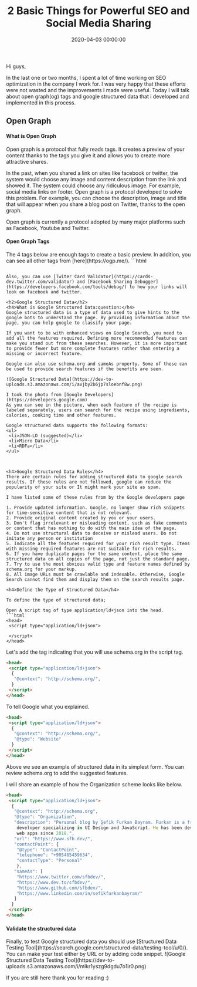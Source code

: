 ﻿---
layout: post
title: 2 Basic Things for Powerful SEO and Social Media Sharing
date: 2020-04-03 00:00:00
thumbnail: /assets/img/two-things-for-powerful-seo-and-social-media-sharing/thumbnail.png
category: SEO
tags:
- seo
- html
- webdev
---

Hi guys,

In the last one or two months, I spent a lot of time working on SEO optimization in the company I work for. I was very happy that these efforts were not wasted and the improvements I made were useful. Today I will talk about open graph(og) tags and google structured data that i developed and implemented in this process. 

<h2>Open Graph</h2>

<h4>What is Open Graph</h4>
Open graph is a protocol that fully reads tags. It creates a preview of your content thanks to the tags you give it and allows you to create more attractive shares.

In the past, when you shared a link on sites like facebook or twitter, the system would choose any image and content description from the link and showed it. The system could choose any ridiculous image. For example, social media links on footer. Open graph is a protocol developed to solve this problem. For example, you can choose the description, image and title that will appear when you share a blog post on Twitter, thanks to the open graph.

Open graph is currently a protocol adopted by many major platforms such as Facebook, Youtube and Twitter.

<h4>Open Graph Tags</h4>
The 4 tags below are enough tags to create a basic preview. In addition, you can see all other tags from [here](https://ogp.me/).
```html
<meta property="og:title" content="PAGE TITLE" />
<meta property="og:description" content="PAGE DESCRIPTION" />
<meta property="og:url" content="PAGE URL" />
<meta property="og:image" content="PAGE IMG" />

```

Also, you can use [Twiter Card Validator](https://cards-dev.twitter.com/validator) and [Facebook Sharing Debugger](https://developers.facebook.com/tools/debug/) to how your links will look on facebook and twitter. 

<h2>Google Structured Data</h2>
<h4>What is Google Structured Data:question:</h4>
Google structured data is a type of data used to give hints to the google bots to understand the page. By providing information about the page, you can help google to classify your page. 

If you want to be with enhanced views on Google Search, you need to add all the features required. Defining more recommended features can make you stand out from these searches. However, it is more important to provide fewer but more complete features rather than entering a missing or incorrect feature.

Google can also use schema.org and sameAs property. Some of these can be used to provide search features if the benefits are seen.

![Google Structured Data](https://dev-to-uploads.s3.amazonaws.com/i/avjby2b6jp7sloebnf8w.png)

I took the photo from [Google Developers](https://developers.google.com)
As you can see in the picture, when each feature of the recipe is labeled separately, users can search for the recipe using ingredients, calories, cooking time and other features.

Google structured data supports the following formats:
<ul>
 <li>JSON-LD (suggested)</li>
 <li>Micro Data</li>
 <li>RDFa</li>
</ul>



<h4>Google Structured Data Rules</h4>
There are certain rules for adding structured data to google search results. If these rules are not followed, google can reduce the popularity of your site or It might mark your site as spam.

I have listed some of these rules from by the Google developers page
              
1. Provide updated information. Google, no longer show rich snippets for time-sensitive content that is not relevant.                
2. Provide original content created by you or your users.            
3. Don't flag irrelevant or misleading content, such as fake comments or content that has nothing to do with the main idea of ​​the page.       
4. Do not use structural data to deceive or mislead users. Do not imitate any person or institution 
5. Indicate all the features required for your rich result type. Items with missing required features are not suitable for rich results.           
6. If you have duplicate pages for the same content, place the same structured data on all copies of the page, not just the standard page. 
7. Try to use the most obvious valid type and feature names defined by schema.org for your markup.      
8. All image URLs must be crawlable and indexable. Otherwise, Google Search cannot find them and display them on the search results page.       

<h4>Define the Type of Structured Data</h4>

To define the type of structured data;

Open A script tag of type application/ld+json into the head.
```html
<head>
 <script type="application/ld+json">

 </script>
</head>

```

Let's add the tag indicating that you will use schema.org in the script tag.

```html
<head>
 <script type="application/ld+json">
  {
   "@context": "http://schema.org/",
  }
 </script>
</head>

```


To tell Google what you explained.

```html
<head>
 <script type="application/ld+json">
  {
   "@context": "http://schema.org/",
   "@type": "Website"
  }
 </script>
</head>

```
Above we see an example of structured data in its simplest form. You can review schema.org to add the suggested features.

I will share an example of how the Organization scheme looks like below.
```html
<head>
 <script type="application/ld+json">
  {
   "@context": "http://schema.org",
   "@type": "Organization",
   "description": "Personal blog by Şefik Furkan Bayram. Furkan is a frontend 
    developer specializing in UI Design and JavaScript. He has been developing 
    web apps since 2018.",
   "url": "https://www.sfb.dev/",
   "contactPoint": {
    "@type": "ContactPoint",
    "telephone": "+905465459634",
    "contactType": "Personal"
    },
   "sameAs": [
    "https://www.twitter.com/sfbdev/",
    "https://www.dev.to/sfbdev/",
    "https://www.github.com/sfbdev/",
    "https://www.linkedin.com/in/sefikfurkanbayram/"
   ]
  }
 </script>
</head>

```

<h4>Validate the structured data</h4>
Finally, to test Google structured data you should use [Structured Data Testing Tool](https://search.google.com/structured-data/testing-tool/u/0/). You can make your test either by URL or by adding code snippet.
![Google Structured Data Testing Tool](https://dev-to-uploads.s3.amazonaws.com/i/mlkr1yszg9dgdu7o1lr0.png)

If you are still here thank you for reading :)


